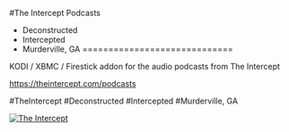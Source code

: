 #The Intercept Podcasts
- Deconstructed
- Intercepted
- Murderville, GA
=============================

KODI / XBMC / Firestick addon for the audio podcasts from The Intercept

https://theintercept.com/podcasts

#TheIntercept
#Deconstructed
#Intercepted
#Murderville, GA

<a href="https://www.theintercept.com"><img src="https://proxy.duckduckgo.com/iu/?u=https%3A%2F%2Fcdn01.theintercept.com%2Fstatic%2Flogo-rectangle.png&f=1" alt="The Intercept">
